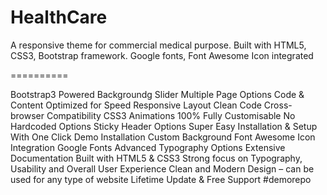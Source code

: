 HealthCare
==========

A responsive theme for commercial medical purpose. Built with HTML5, CSS3, Bootstrap framework. Google fonts, Font Awesome Icon integrated

==========

Bootstrap3 Powered
Backgroundg Slider
Multiple Page Options
Code & Content Optimized for Speed
Responsive Layout
Clean Code
Cross-browser Compatibility
CSS3 Animations
100% Fully Customisable
No Hardcoded Options
Sticky Header Options
Super Easy Installation & Setup With One Click Demo Installation
Custom Background
Font Awesome Icon Integration
Google Fonts
Advanced Typography Options
Extensive Documentation
Built with HTML5 & CSS3
Strong focus on Typography, Usability and Overall User Experience
Clean and Modern Design – can be used for any type of website
Lifetime Update & Free Support
#demorepo
